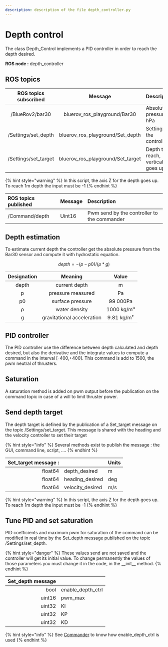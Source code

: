 ```yaml
---
description: description of the file depth_controller.py
---
```


# Depth control

The class Depth\_Control implements a PID controller in order to reach the depth desired.

**ROS node :** depth\_controller

## ROS topics

| ROS topics subscribed | Message | Description |
| :---: | :---: | :--- |
| /BlueRov2/bar30 | bluerov\_ros\_playground/Bar30 | Absolute pressure in hPa |
| /Settings/set\_depth | bluerov\_ros\_playground/Set\_depth | Settings for the controller |
| /Settings/set\_target | bluerov\_ros\_playground/Set\_target | Depth to reach, vertical axis goes up  |

{% hint style="warning" %}
In this script, the axis Z for the depth goes up. To reach 1m depth the input must be -1
{% endhint %}

| ROS topics published | Message | Description |
| :--- | :--- | :--- |
| /Command/depth | Uint16 | Pwm send by the controller to the commander |

## Depth estimation

To estimate current depth the controller get the absolute pressure from the Bar30 sensor and compute it with hydrostatic equation.

$$
depth = -(p - p0) / (ρ * g)
$$

| Designation | Meaning | Value |
| :---: | :---: | :---: |
| depth | current depth | m |
| p | pressure measured | Pa |
| p0  | surface pressure | 99 000Pa |
| ρ  | water density | 1000 kg/m³ |
| g | gravitational acceleration | 9.81 kg/m² |

## PID controller

The PID controller use the difference between depth calculated and depth desired, but also the derivative and the integrate values to compute a command in the interval \[-400,+400\]. This command is add to 1500, the pwm neutral of thrusters.

## Saturation

A saturation method is added on pwm output before the publication on the command topic in case of a will to limit thruster power.  

## Send depth target

The depth target is defined by the publication of a Set\_target message on the topic /Settings/set\_target. This message is shared with the heading and the velocity controller to set their target

{% hint style="info" %}
Several methods exist to publish the message : the GUI, command line, script, ....
{% endhint %}

| Set\_target message :  |  | Units |
| ---: | :--- | :--- |
| float64 | depth\_desired | m |
| float64 | heading\_desired | deg |
| float64 | velocity\_desired | m/s |

{% hint style="warning" %}
In this script, the axis Z for the depth goes up. To reach 1m depth the input must be -1
{% endhint %}

## Tune PID and set saturation

PID coefficients and maximum pwm for saturation of the command can be modified in real time by the Set\_depth message published on the topic /Settings/set\_depth. 

{% hint style="danger" %}
 These values send are not saved and the controller will get its initial value. To change permanently the values of those parameters you must change it in the code, in the \_\_init\_\_ method.
{% endhint %}

| Set\_depth message |  |
| ---: | :--- |
| bool | enable\_depth\_ctrl |
| uint16 | pwm\_max |
| uint32 | KI |
| uint32 | KP |
| uint32 | KD |

{% hint style="info" %}
See [Commander](../commander.md) to know how enable\_depth\_ctrl is used
{% endhint %}

